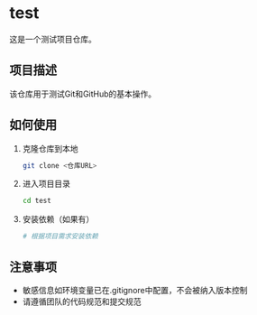 # test

这是一个测试项目仓库。

## 项目描述
该仓库用于测试Git和GitHub的基本操作。

## 如何使用
1. 克隆仓库到本地
   ```bash
   git clone <仓库URL>
   ```
2. 进入项目目录
   ```bash
   cd test
   ```
3. 安装依赖（如果有）
   ```bash
   # 根据项目需求安装依赖
   ```

## 注意事项
- 敏感信息如环境变量已在.gitignore中配置，不会被纳入版本控制
- 请遵循团队的代码规范和提交规范